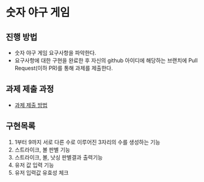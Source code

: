 # 숫자 야구 게임
## 진행 방법
* 숫자 야구 게임 요구사항을 파악한다.
* 요구사항에 대한 구현을 완료한 후 자신의 github 아이디에 해당하는 브랜치에 Pull Request(이하 PR)를 통해 과제를 제출한다.

## 과제 제출 과정
* [과제 제출 방법](https://github.com/next-step/nextstep-docs/tree/master/precourse)

## 구현목록
1. 1부터 9까지 서로 다른 수로 이루어진 3자리의 수를 생성하는 기능
2. 스트라이크, 볼 판별 기능
3. 스트라이크, 볼, 낫싱 판별결과 출력기능
4. 유저 값 입력 기능
5. 유저 입력값 유효성 체크